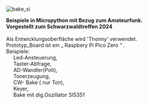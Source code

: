 ![bake_si]()


<b>Beispiele in Micropython mit Bezug zum Amateurfunk.<br>
Vorgestellt zum Schwarzwaldtreffen 2024</b><br><br>
Als Entwicklungsoberfläche wird 'Thonny' verwendet.<br>
Prototyp_Board ist ein „ Raspbery Pi Pico Zero “ .<br>
Beispiele:<br>
 &nbsp;&nbsp;&nbsp;&nbsp; Led-Ansteuerung, <br>
 &nbsp;&nbsp;&nbsp;&nbsp; Taster-Abfrage, <br>
 &nbsp;&nbsp;&nbsp;&nbsp; AD-Wandler(Poti), <br>
 &nbsp;&nbsp;&nbsp;&nbsp; Tonerzeugung, <br>
 &nbsp;&nbsp;&nbsp;&nbsp; CW- Bake ( nur Ton),<br>
 &nbsp;&nbsp;&nbsp;&nbsp; Keyer,<br>
 &nbsp;&nbsp;&nbsp;&nbsp; Bake mit dig.Oszillator SI5351<br></p>
